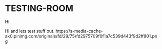 # TESTING-ROOM
<p x="0"y="0em"> Hi </p>
<body> Hi and lets test stuff out.</body>
<show> https://s-media-cache-ak0.pinimg.com/originals/fd/29/75/fd2975709f0f1a7c539d443f9d2ff801.png</show>
